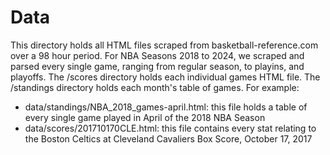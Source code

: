 # Data

This directory holds all HTML files scraped from basketball-reference.com over a 98 hour period. For NBA Seasons 2018 to 2024, we scraped and parsed every single game, ranging from regular season, to playins, and playoffs. The /scores directory holds each individual games HTML file. The /standings directory holds each month's table of games. For example: 
- data/standings/NBA_2018_games-april.html: this file holds a table of every single game played in April of the 2018 NBA Season
- data/scores/201710170CLE.html: this file contains every stat relating to the Boston Celtics at Cleveland Cavaliers Box Score, October 17, 2017